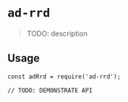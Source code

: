 # `ad-rrd`

> TODO: description

## Usage

```
const adRrd = require('ad-rrd');

// TODO: DEMONSTRATE API
```
